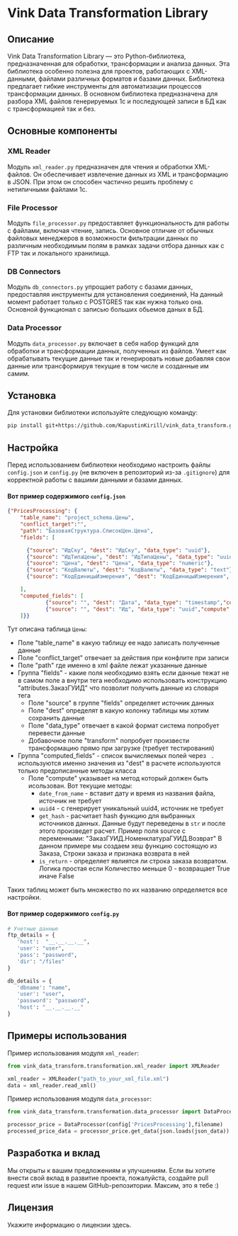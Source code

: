 
# Vink Data Transformation Library

## Описание

Vink Data Transformation Library — это Python-библиотека, предназначенная для обработки, трансформации и анализа данных. Эта библиотека особенно полезна для проектов, работающих с XML-данными, файлами различных форматов и базами данных. Библиотека предлагает гибкие инструменты для автоматизации процессов трансформации данных. В основном библиотека предназначена для разбора XML файлов генерируемых 1с и последующей записи в БД как с трансформацией так и без. 

## Основные компоненты

### XML Reader

Модуль `xml_reader.py` предназначен для чтения и обработки XML-файлов. Он обеспечивает извлечение данных из XML и трансформацию в JSON. При этом он способен частично решить проблему с нетипичными файлами 1с.

### File Processor

Модуль `file_processor.py` предоставляет функциональность для работы с файлами, включая чтение, запись. Основное отличие от обычных файловых менеджеров в возможности фильтрации данных по различным необходимым полям в рамках задачи отбора данных как с FTP так и локального хранилища.

### DB Connectors

Модуль `db_connectors.py` упрощает работу с базами данных, предоставляя инструменты для установления соединений, На данный момент работает только с POSTGRES так как нужна только она. Основной функционал с записью больших обьемов даных в БД.

### Data Processor

Модуль `data_processor.py` включает в себя набор функций для обработки и трансформации данных, полученных из файлов. Умеет как обрабатывать текущие данные так и генерировать новые добавляя свои данные или трансформируя текущие в том числе и созданные им самим.

## Установка

Для установки библиотеки используйте следующую команду:

```bash
pip install git+https://github.com/KapustinKirill/vink_data_transform.git
```

## Настройка

Перед использованием библиотеки необходимо настроить файлы `config.json` и `config.py` (не включен в репозиторий из-за `.gitignore`) для корректной работы с вашими данными и базами данных.

#### Вот пример содержимого `config.json`
```json
{"PricesProcessing": {
    "table_name": "project_schema.Цены",
    "conflict_target":"",
    "path": "БазоваяСтруктура.СписокЦен.Цена",
    "fields": [

      {"source": "ИдСку", "dest": "ИдСку", "data_type": "uuid"},
      {"source": "ИдТипаЦены", "dest": "ИдТипаЦены", "data_type": "uuid"},
      {"source": "Цена", "dest": "Цена", "data_type": "numeric"},
      {"source": "КодВалюты", "dest": "КодВалюты", "data_type": "text"},
      {"source": "КодЕдиницыИзмерения", "dest": "КодЕдиницыИзмерения", "data_type": "integer"}

    ],
    "computed_fields": [
            {"source": "", "dest": "Дата", "data_type": "timestamp","compute": "date_from_name"},
            {"source": "", "dest": "Ид", "data_type": "uuid","compute": "uuid4" }
    ]}}
```
Тут описана таблица `Цены`: 
* Поле "table_name" в какую таблицу ее надо записать полученные данные
* Поле "conflict_target" отвечает за действия при конфлите при записи
* Поле "path" где именно в xml файле лежат указанные данные
* Группа "fields" - какие поля необходимо взять если данные тежат не в самом поле а внутри тега необходимо использовать конструкцию  "attributes.ЗаказГУИД" что позволит получить данные из словаря тега
  * Поле "source" в группе "fields" определяет источник данных 
  * Поле "dest" определят в какую колонку таблицы мы хотим сохранить данные
  * Поле "data_type" отвечает в какой формат система попробует перевести данные
  * Добавочное поле "transform" попробует произвести трансформацию прямо при загрузке (требует тестирования)
* Группа "computed_fields" - список вычисляемых полей через ` .` используются именно значения из "dest" в расчете используются только предописанные методы класса  
  * Поле "compute" указывает на метод который должен быть исользован. Вот текущие методы:
    * `date_from_name`  - вставит дату и время из названия файла, источник не требует
    * `uuid4` - с генерирует уникальный uuid4, источник не требует
    * `get_hash` - расчитает hash функцию для выбранных источников данных. Данные будут переведены в `str` и после этого произведет расчет. Пример поля source c переменными: "ЗаказГУИД.НоменклатураГУИД.Возврат" В данном примере мы создаем хеш функцию состоящую из Заказа, Строки заказа и признака возврата в ней
    * `is_return` - определяет явлиятся ли строка заказа возвратом. Логика простая если Количество меньше 0 - возвращает True иначе False

Таких таблиц может быть множество по их названию определяется все настройки.
#### Вот пример содержимого `config.py`

```python
# Учетные данные
ftp_details = {
   'host':  "__.__.__.__",
   'user': "user",
   'pass': "password",
   'dir': "/files"
}

db_details = {
   'dbname': "name",
   'user': "user",
   'password': "password",
   'host': "__.__.__.__"
}
```


## Примеры использования

Пример использования модуля `xml_reader`:

```python
from vink_data_transform.transformation.xml_reader import XMLReader

xml_reader = XMLReader("path_to_your_xml_file.xml")
data = xml_reader.read_xml()
```

Пример использования модуля `data_processor`:

```python
from vink_data_transform.transformation.data_processor import DataProcessor

processor_price = DataProcessor(config['PricesProcessing'],filename)
processed_price_data = processor_price.get_data(json.loads(json_data))
```

## Разработка и вклад

Мы открыты к вашим предложениям и улучшениям. Если вы хотите внести свой вклад в развитие проекта, пожалуйста, создайте pull request или issue в нашем GitHub-репозитории. Максим, это я тебе :)

## Лицензия

Укажите информацию о лицензии здесь.
